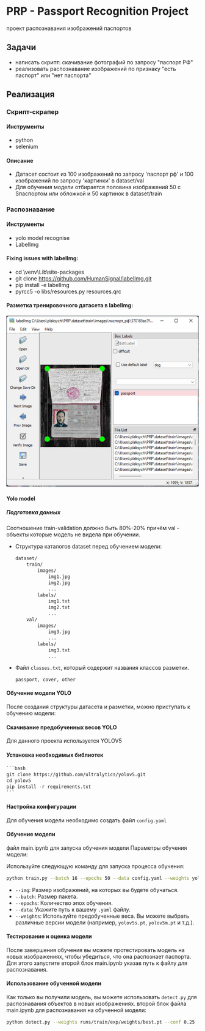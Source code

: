 # PRP - Passport Recognition Project

проект распознавания изображений паспортов

## Задачи

- написать скрипт: скачивание фотографий по запросу "паспорт РФ"
- реализовать распознавание изображений по признаку "есть паспорт" или "нет паспорта"

## Реализация

### Скрипт-скрапер

#### Инструменты

- python
- selenium

#### Описание

- Датасет состоит из 100 изображений по запросу 'паспорт рф' и 100 изображений по запросу 'картинки' в dataset/val
- Для обучения модели отбирается половина изображений 50 c Sпаспортом или обложкой и 50 картинок в dataset/train

### Распознавание

#### Инструменты

- yolo model recognise
- LabelImg

#### Fixing issues with labelImg:

- cd \venv\Lib\site-packages
- git clone https://github.com/HumanSignal/labelImg.git
- pip install -e labelImg
- pyrcc5 -o libs/resources.py resources.qrc

#### Разметка тренировочного датасета в labelImg:

![alt text](image.png)

#### Yolo model

##### Подготовка данных

Соотношение train-validation должно быть 80%-20% причём val - объекты которые модель не видела при обучении.

- Структура каталогов dataset перед обучением модели:
    ```
    dataset/
        train/
            images/
                img1.jpg
                img2.jpg
                ...
            labels/
                img1.txt
                img2.txt
                ...
        val/
            images/
                img3.jpg
                ...
            labels/
                img3.txt
                ...
    ```

- Файл `classes.txt`, который содержит названия классов разметки.
    ```
    passport, cover, other
    ```

#### Обучение модели YOLO

После создания структуры датасета и разметки, можно приступать к обучению модели:

#### Скачивание предобученных весов YOLO

Для данного проекта используется YOLOV5

#### Установка необходимых библиотек

    ```bash
    git clone https://github.com/ultralytics/yolov5.git
    cd yolov5
    pip install -r requirements.txt
    ```

#### Настройка конфигурации 

   Для обучения модели необходимо создать файл `config.yaml`

#### Обучение модели
   файл main.ipynb для запуска обучения модели
   Параметры обучения модели:
   
   Используйте следующую команду для запуска процесса обучения:
   ```bash
   python train.py --batch 16 --epochs 50 --data config.yaml --weights yolov5s.pt
   ```

   - `--img`: Размер изображений, на которых вы будете обучаться.
   - `--batch`: Размер пакета.
   - `--epochs`: Количество эпох обучения.
   - `--data`: Укажите путь к вашему `.yaml` файлу.
   - `--weights`: Используйте предобученные веса. Вы можете выбрать различные версии модели (например, `yolov5s.pt`, `yolov5m.pt` и т.д.).

#### Тестирование и оценка модели

После завершения обучения вы можете протестировать модель на новых изображениях, чтобы убедиться, что она распознает паспорта.
Для этого запустите второй блок main.ipynb указав путь к файлу для распознавания.

#### Использование обученной модели

Как только вы получили модель, вы можете использовать `detect.py` для распознавания объектов в новых изображениях.
второй блок файла main.ipynb для распознавания на обученной модели:
```bash
python detect.py --weights runs/train/exp/weights/best.pt --conf 0.25 --source path_to_your_image.jpg
```